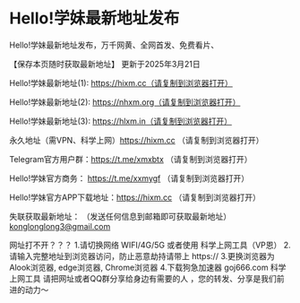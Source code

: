 # Hello!学妹最新地址发布

Hello!学妹最新地址发布，万千网黄、全网首发、免费看片、

【保存本页随时获取最新地址】 更新于2025年3月21日

Hello!学妹最新地址(1):  https://hixm.cc（请复制到浏览器打开）

Hello!学妹最新地址(2):  https://nhxm.org（请复制到浏览器打开）

Hello!学妹最新地址(3):  https://hlxm.in（请复制到浏览器打开）

永久地址（需VPN、科学上网）https://hixm.cc （请复制到浏览器打开）

Telegram官方用户群：https://t.me/xmxbtx  （请复制到浏览器打开）

Hello!学妹官方商务：  https://t.me/xxmygf  （请复制到浏览器打开）

Hello!学妹官方APP下载地址：https://hixm.cc （请复制到浏览器打开）

失联获取最新地址： （发送任何信息到邮箱即可获取最新地址） konglonglong3@gmail.com

网址打不开？？？ 1.请切换网络 WIFI/4G/5G 或者使用 科学上网工具（VP恩） 2.请输入完整地址到浏览器访问，防止恶意劫持请带上 https:// 3.更换浏览器为Alook浏览器, edge浏览器, Chrome浏览器 4.下载狗急加速器 goj666.com 科学上网工具 请把网址或者QQ群分享给身边有需要的人 ，您的转发、分享是我们前进的动力～
